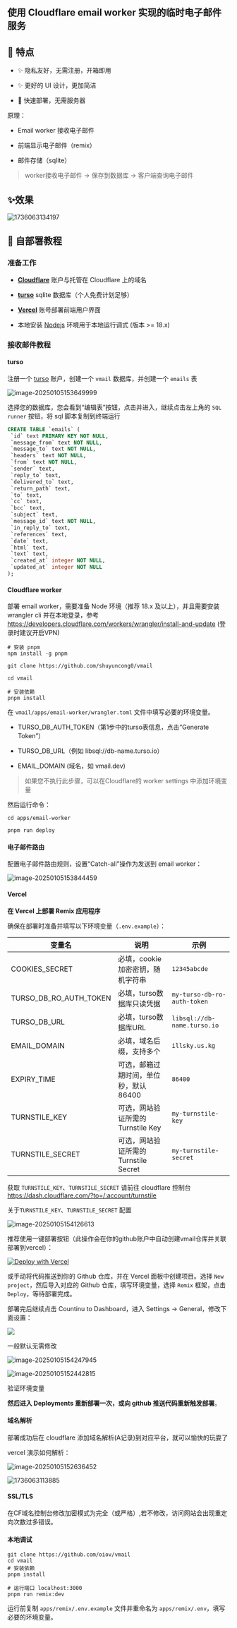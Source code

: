 ## 使用 Cloudflare email worker 实现的临时电子邮件服务



## 🌈 特点

+   ✨ 隐私友好，无需注册，开箱即用

+   ✨ 更好的 UI 设计，更加简洁

+   🚀 快速部署，无需服务器

原理：

+   Email worker 接收电子邮件

+   前端显示电子邮件（remix）

+   邮件存储（sqlite）

> worker接收电子邮件 -> 保存到数据库 -> 客户端查询电子邮件

## ✨效果

![1736063134197](https://cdn.illsky.com/img/2025/01/202501051545491.jpg)



## 👋  自部署教程

### **准备工作**

+   [**Cloudflare**](https://dash.cloudflare.com/) 账户与托管在 Cloudflare 上的域名

+   [**turso**](https://turso.tech/) sqlite 数据库（个人免费计划足够）

+   [**Vercel**](https://vercel.com/) 账号部署前端用户界面

+   本地安装 [Nodejs](https://nodejs.org/) 环境用于本地运行调式 (版本 >= 18.x)


### **接收邮件教程**

#### turso

注册一个 [turso](https://turso.tech/) 账户，创建一个 `vmail` 数据库，并创建一个 `emails` 表

![image-20250105153649999](https://cdn.illsky.com/img/2025/01/202501051536378.png)

选择您的数据库，您会看到“编辑表”按钮，点击并进入，继续点击左上角的 `SQL runner` 按钮，将 sql 脚本复制到终端运行

```sql
CREATE TABLE `emails` (
 `id` text PRIMARY KEY NOT NULL,
 `message_from` text NOT NULL,
 `message_to` text NOT NULL,
 `headers` text NOT NULL,
 `from` text NOT NULL,
 `sender` text,
 `reply_to` text,
 `delivered_to` text,
 `return_path` text,
 `to` text,
 `cc` text,
 `bcc` text,
 `subject` text,
 `message_id` text NOT NULL,
 `in_reply_to` text,
 `references` text,
 `date` text,
 `html` text,
 `text` text,
 `created_at` integer NOT NULL,
 `updated_at` integer NOT NULL
);
```



#### Cloudflare worker

部署 email worker，需要准备 Node 环境（推荐 18.x 及以上），并且需要安装 wrangler cli 并在本地登录，参考 https://developers.cloudflare.com/workers/wrangler/install-and-update (登录时建议开启VPN)

```
# 安装 pnpm 
npm install -g pnpm
```



```
git clone https://github.com/shuyuncong0/vmail

cd vmail

# 安装依赖
pnpm install
```



在 `vmail/apps/email-worker/wrangler.toml` 文件中填写必要的环境变量。

+   TURSO\_DB\_AUTH\_TOKEN（第1步中的turso表信息，点击“Generate Token”）

+   TURSO\_DB\_URL（例如 libsql://db-name.turso.io）

+   EMAIL\_DOMAIN (域名，如 vmail.dev)

> 如果您不执行此步骤，可以在Cloudflare的 worker settings 中添加环境变量

然后运行命令：

```
cd apps/email-worker

pnpm run deploy
```



#### 电子邮件路由

配置电子邮件路由规则，设置“Catch-all”操作为发送到 email worker：

![image-20250105153844459](https://cdn.illsky.com/img/2025/01/202501051538589.png)

#### Vercel  

**在 Vercel  上部署 Remix 应用程序**

确保在部署时准备并填写以下环境变量（`.env.example`）：

| 变量名                 | 说明                                  | 示例                        |
| ---------------------- | ------------------------------------- | --------------------------- |
| COOKIES_SECRET         | 必填，cookie加密密钥，随机字符串      | `12345abcde`                |
| TURSO_DB_RO_AUTH_TOKEN | 必填，turso数据库只读凭据             | `my-turso-db-ro-auth-token` |
| TURSO_DB_URL           | 必填，turso数据库URL                  | `libsql://db-name.turso.io` |
| EMAIL_DOMAIN           | 必填，域名后缀，支持多个              | `illsky.us.kg`              |
| EXPIRY_TIME            | 可选，邮箱过期时间，单位秒，默认86400 | `86400`                     |
| TURNSTILE_KEY          | 可选，网站验证所需的 Turnstile Key    | `my-turnstile-key`          |
| TURNSTILE_SECRET       | 可选，网站验证所需的 Turnstile Secret | `my-turnstile-secret`       |

获取 `TURNSTILE_KEY`、`TURNSTILE_SECRET` 请前往 cloudflare 控制台 https://dash.cloudflare.com/?to=/:account/turnstile

关于`TURNSTILE_KEY`、`TURNSTILE_SECRET` 配置

![image-20250105154126613](https://cdn.illsky.com/img/2025/01/202501051541883.png)



推荐使用一键部署按钮（此操作会在你的github账户中自动创建vmail仓库并关联部署到vercel）：

[![Deploy with Vercel](https://vercel.com/button)](https://vercel.com/new/clone?repository-url=https%3A%2F%2Fgithub.com%2Foiov%2Fvmail&env=COOKIES_SECRET&env=TURNSTILE_KEY&env=TURNSTILE_SECRET&env=TURSO_DB_RO_AUTH_TOKEN&env=TURSO_DB_URL&env=EMAIL_DOMAIN&project-name=vmail&repository-name=vmail)

或手动将代码推送到你的 Github 仓库，并在 Vercel 面板中创建项目。选择 `New project`，然后导入对应的 Github 仓库，填写环境变量，选择 `Remix` 框架，点击 `Deploy`，等待部署完成。

部署完后继续点击 Countinu to Dashboard，进入 Settings -> General，修改下面设置：

![](https://cdn.illsky.com/img/2025/01/202501051542086.png)

一般默认无需修改

![image-20250105154247945](https://cdn.illsky.com/img/2025/01/202501051542071.png)



![image-20250105152442815](https://cdn.illsky.com/img/2025/01/202501051543720.png)

验证环境变量

**然后进入 Deployments 重新部署一次，或向 github 推送代码重新触发部署**。

#### 域名解析

部署成功后在 cloudflare 添加域名解析(A记录)到对应平台，就可以愉快的玩耍了

vercel 演示如何解析：

![image-20250105152636452](https://cdn.illsky.com/img/2025/01/202501051544257.png)

![1736063113885](https://cdn.illsky.com/img/2025/01/202501051545150.jpg)

#### SSL/TLS

在CF域名控制台修改加密模式为完全（或严格）,若不修改，访问网站会出现重定向次数过多错误。

#### 本地调试

```
git clone https://github.com/oiov/vmail
cd vmail
# 安装依赖
pnpm install

# 运行端口 localhost:3000
pnpm run remix:dev
```

运行前复制 `apps/remix/.env.example` 文件并重命名为 `apps/remix/.env`，填写必要的环境变量。

